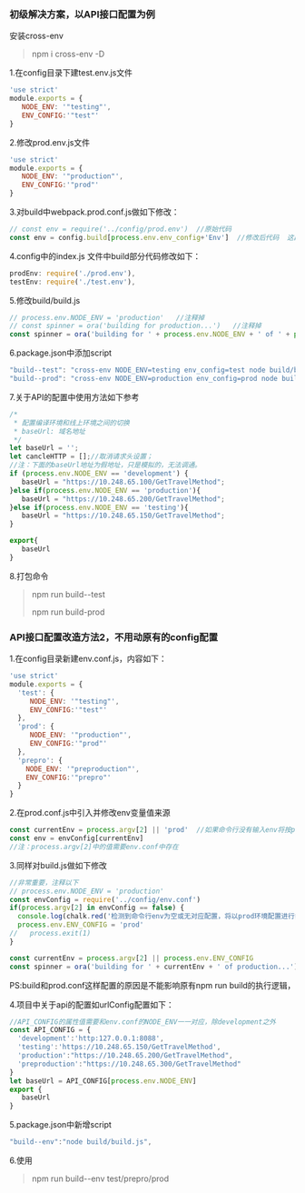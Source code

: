 ### 初级解决方案，以API接口配置为例

安装cross-env

> npm i cross-env -D

1.在config目录下建test.env.js文件

```js
'use strict'
module.exports = {
   NODE_ENV: '"testing"',
   ENV_CONFIG:'"test"'
}
```

2.修改prod.env.js文件

```js
'use strict'
module.exports = {
   NODE_ENV: '"production"',
   ENV_CONFIG:'"prod"'
}
```

3.对build中webpack.prod.conf.js做如下修改：

```js
// const env = require('../config/prod.env')  //原始代码
const env = config.build[process.env.env_config+'Env']  //修改后代码  这段配置来自于config/index.js
```

4.config中的index.js 文件中build部分代码修改如下：

```js
prodEnv: require('./prod.env'),
testEnv: require('./test.env'),
```

5.修改build/build.js

```js
// process.env.NODE_ENV = 'production'   //注释掉
// const spinner = ora('building for production...')   //注释掉
const spinner = ora('building for ' + process.env.NODE_ENV + ' of ' + process.env.env_config+ ' mode...' )   //修改后
```

6.package.json中添加script

```js
"build--test": "cross-env NODE_ENV=testing env_config=test node build/build.js",
"build--prod": "cross-env NODE_ENV=production env_config=prod node build/build.js"
```

7.关于API的配置中使用方法如下参考

```js
/*
 * 配置编译环境和线上环境之间的切换
 * baseUrl: 域名地址
 */
let baseUrl = '';
let cancleHTTP = [];//取消请求头设置；
//注：下面的baseUrl地址为假地址，只是模拟的，无法调通。
if (process.env.NODE_ENV == 'development') {
   baseUrl = "https://10.248.65.100/GetTravelMethod";
}else if(process.env.NODE_ENV == 'production'){
   baseUrl = "https://10.248.65.200/GetTravelMethod";
}else if(process.env.NODE_ENV == 'testing'){
   baseUrl = "https://10.248.65.150/GetTravelMethod";
}

export{
   baseUrl
}
```

8.打包命令

> npm run build--test
>
> npm run build-prod

### API接口配置改造方法2，不用动原有的config配置

1.在config目录新建env.conf.js，内容如下：

```js
'use strict'
module.exports = {
  'test': {
     NODE_ENV: '"testing"',
     ENV_CONFIG:'"test"'
  },
  'prod': {
     NODE_ENV: '"production"',
     ENV_CONFIG:'"prod"'
  },
  'prepro': {
    NODE_ENV: '"preproduction"',
    ENV_CONFIG:'"prepro"'
  }
}
```

2.在prod.conf.js中引入并修改env变量值来源

```js
const currentEnv = process.argv[2] || 'prod'  //如果命令行没有输入env将按prod进行打包
const env = envConfig[currentEnv]
//注：process.argv[2]中的值需要env.conf中存在
```

3.同样对build.js做如下修改

```js
//非常重要，注释以下
// process.env.NODE_ENV = 'production'
const envConfig = require('../config/env.conf')
if(process.argv[2] in envConfig == false) {
  console.log(chalk.red('检测到命令行env为空或无对应配置，将以prod环境配置进行打包'))
  process.env.ENV_CONFIG = 'prod'
//   process.exit(1)
}

const currentEnv = process.argv[2] || process.env.ENV_CONFIG
const spinner = ora('building for ' + currentEnv + ' of production...')
```

PS:build和prod.conf这样配置的原因是不能影响原有npm run build的执行逻辑，

4.项目中关于api的配置如urlConfig配置如下：

```js
//API_CONFIG的属性值需要和env.conf的NODE_ENV一一对应，除development之外
const API_CONFIG = {
  'development':'http:127.0.0.1:8088',
  'testing':'https://10.248.65.150/GetTravelMethod',
  'production':"https://10.248.65.200/GetTravelMethod",
  'preproduction':"https://10.248.65.300/GetTravelMethod"
}
let baseUrl = API_CONFIG[process.env.NODE_ENV]
export {
   baseUrl
}
```

5.package.json中新增script

```js
"build--env":"node build/build.js",
```

6.使用

> npm run build--env test/prepro/prod